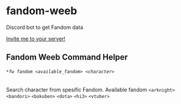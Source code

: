 # fandom-weeb
Discord bot to get Fandom data

[Invite me to your server!](https://discordapp.com/api/oauth2/authorize?client_id=700094628937859082&permissions=0&scope=bot)

## Fandom Weeb Command Helper

###### `*fw fandom <available_fandom> <character>`
Search character from spesific Fandom. Available fandom
`<arknight>` `<bandori>` `<bokuben>` `<dota>` `<hi3>` `<vtuber>`
